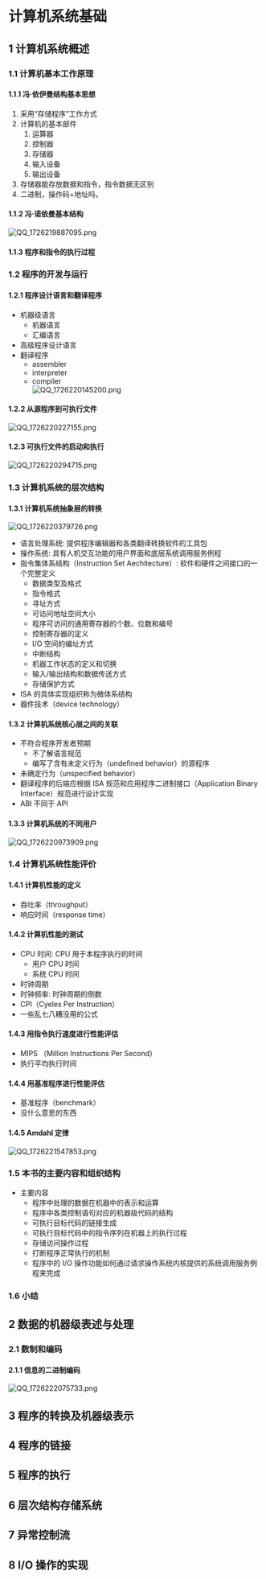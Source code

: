 # 计算机系统基础

## 1 计算机系统概述

### 1.1 计算机基本工作原理

#### 1.1.1 冯·依伊曼结构基本思想

1. 采用“存储程序”工作方式
2. 计算机的基本部件
	1. 运算器
	2. 控制器
	3. 存储器
	4. 输入设备
	5. 输出设备
3. 存储器能存放数据和指令，指令数据无区别
4. 二进制，操作码+地址吗，

#### 1.1.2 冯·诺依曼基本结构

![QQ_1726219887095.png](https://cdn.jsdelivr.net/gh/WncFht/picture/202409131731157.png)

#### 1.1.3 程序和指令的执行过程

### 1.2 程序的开发与运行

#### 1.2.1 程序设计语言和翻译程序

- 机器级语言
	- 机器语言
	- 汇编语言
- 高级程序设计语言
- 翻译程序
	- assembler
	- interpreter
	- compiler  
![QQ_1726220145200.png](https://cdn.jsdelivr.net/gh/WncFht/picture/202409131735368.png)

#### 1.2.2 从源程序到可执行文件

![QQ_1726220227155.png](https://cdn.jsdelivr.net/gh/WncFht/picture/202409131737207.png)

#### 1.2.3 可执行文件的启动和执行

![QQ_1726220294715.png](https://cdn.jsdelivr.net/gh/WncFht/picture/202409131738761.png)

### 1.3 计算机系统的层次结构

#### 1.3.1 计算机系统抽象层的转换

![QQ_1726220379726.png](https://cdn.jsdelivr.net/gh/WncFht/picture/202409131739111.png)

- 语言处理系统: 提供程序编辑器和各类翻译转换软件的工具包
- 操作系统: 具有人机交互功能的用户界面和底层系统调用服务例程
- 指令集体系结构（Instruction Set Aechitecture）: 软件和硬件之间接口的一个完整定义
	- 数据类型及格式
	- 指令格式
	- 寻址方式
	- 可访问地址空间大小
	- 程序可访问的通用寄存器的个数、位数和编号
	- 控制寄存器的定义
	- I/O 空间的编址方式
	- 中断结构
	- 机器工作状态的定义和切换
	- 输入/输出结构和数据传送方式
	- 存储保护方式
- ISA 的具体实现组织称为微体系结构
- 器件技术（device technology）

#### 1.3.2 计算机系统核心层之间的关联

- 不符合程序开发者预期
	- 不了解语言规范
	- 编写了含有未定义行为（undefined behavior）的源程序
- 未确定行为（unspecified behavior）
- 翻译程序的后端应根据 ISA 规范和应用程序二进制接口（Application Binary Interface）规范进行设计实现
- ABI 不同于 API

#### 1.3.3 计算机系统的不同用户

![QQ_1726220973909.png](https://cdn.jsdelivr.net/gh/WncFht/picture/202409131749038.png)

### 1.4 计算机系统性能评价

#### 1.4.1 计算机性能的定义

- 吞吐率（throughput）
- 响应时间（response time）

#### 1.4.2 计算机性能的测试

- CPU 时间: CPU 用于本程序执行的时间
	- 用户 CPU 时间
	- 系统 CPU 时间
- 时钟周期
- 时钟频率: 时钟周期的倒数
- CPI（Cyeles Per Instruction）
- 一些乱七八糟没用的公式

#### 1.4.3 用指令执行速度进行性能评估

- MIPS （Million Instructions Per Second）
- 执行平均执行时间

#### 1.4.4 用基准程序进行性能评估

- 基准程序（benchmark）
- 没什么意思的东西

#### 1.4.5 Amdahl 定律

![QQ_1726221547853.png](https://cdn.jsdelivr.net/gh/WncFht/picture/202409131759428.png)

### 1.5 本书的主要内容和组织结构

- 主要内容
	- 程序中处理的数据在机器中的表示和运算
	- 程序中各类控制语句对应的机器级代码的结构
	- 可执行目标代码的链接生成
	- 可执行目标代码中的指令序列在机器上的执行过程
	- 存储访问操作过程
	- 打断程序正常执行的机制
	- 程序中的 I/O 操作功能如何通过请求操作系统内核提供的系统调用服务例程来完成

### 1.6 小结

## 2 数据的机器级表述与处理

### 2.1 数制和编码

#### 2.1.1 信息的二进制编码

![QQ_1726222075733.png](https://cdn.jsdelivr.net/gh/WncFht/picture/202409131807550.png)

## 3 程序的转换及机器级表示

## 4 程序的链接

## 5 程序的执行

## 6 层次结构存储系统

## 7 异常控制流 

## 8 I/O 操作的实现